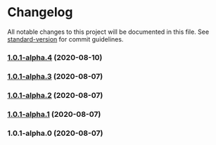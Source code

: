# Changelog

All notable changes to this project will be documented in this file. See [standard-version](https://github.com/conventional-changelog/standard-version) for commit guidelines.

### [1.0.1-alpha.4](https://github.com/lk0606/vue2_cli_single/compare/v1.0.1-alpha.3...v1.0.1-alpha.4) (2020-08-10)

### [1.0.1-alpha.3](https://github.com/lk0606/vue2_cli_single/compare/v1.0.1-alpha.2...v1.0.1-alpha.3) (2020-08-07)

### [1.0.1-alpha.2](https://github.com/lk0606/vue2_cli_single/compare/v1.0.1-alpha.1...v1.0.1-alpha.2) (2020-08-07)

### [1.0.1-alpha.1](https://github.com/lk0606/vue2_cli_single/compare/v1.0.1-alpha.0...v1.0.1-alpha.1) (2020-08-07)

### 1.0.1-alpha.0 (2020-08-07)
